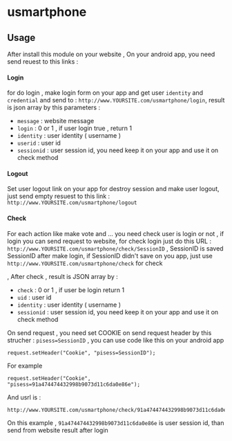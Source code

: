 usmartphone
===========


## Usage
After install this module on your website , On your android app, you need send reuest to this links : 

#### Login
for do login , make login form on your app and get user `identity` and `credential` and send to : `http://www.YOURSITE.com/usmartphone/login`, result is json array by this parameters :
* `message` : website message
* `login` : 0 or 1 , if user login true , return 1
* `identity` : user identity ( username )
* `userid` : user id
* `sessionid` : user session id, you need keep it on your app and use it on check method

#### Logout
Set user logout link on your app for destroy session and make user logout, just send empty resuest to this link : `http://www.YOURSITE.com/usmartphone/logout`

#### Check
For each action like make vote and ... you need check user is login or not , if login you can send request to website, for check login just do this URL : `http://www.YOURSITE.com/usmartphone/check/SessionID` , SessionID is saved SessionID after make login, if SessionID didn't save on you app, just use `http://www.YOURSITE.com/usmartphone/check` for check

, After check , result is JSON array by : 
* `check` : 0 or 1 , if user be login return 1
* `uid` : user id
* `identity` : user identity ( username )
* `sessionid` : user session id, you need keep it on your app and use it on check method

On send request , you need set COOKIE on send request header by this strucher : `pisess=SessionID` , you can use code like this on your android app
```
request.setHeader("Cookie", "pisess=SessionID");
```

For example 
```
request.setHeader("Cookie", "pisess=91a474474432998b9073d11c6da0e86e");
```
And usrl is :
```
http://www.YOURSITE.com/usmartphone/check/91a474474432998b9073d11c6da0e86e
```

On this example , `91a474474432998b9073d11c6da0e86e` is user session id, than send from website result after login